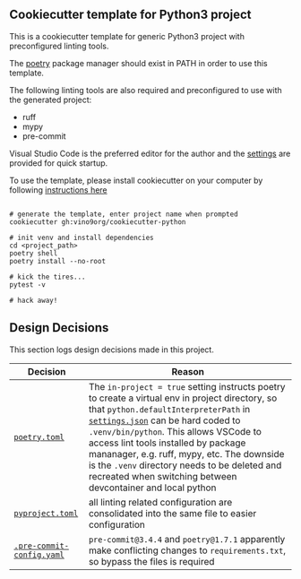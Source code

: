 ## Cookiecutter template for Python3 project

This is a cookiecutter template for generic Python3 project with preconfigured linting tools.

The [poetry](https://python-poetry.org/) package manager should exist in PATH in order to use this template.

The following linting tools are also required and preconfigured to use with the generated project:
* ruff
* mypy
* pre-commit


Visual Studio Code is the preferred editor for the author and the [settings]({{cookiecutter.pkg_name}}/.vscode/settings.json) are provided for quick startup.

To use the template, please install cookiecutter on your computer by following [instructions here](https://cookiecutter.readthedocs.io/en/latest/installation.html)

```

# generate the template, enter project name when prompted
cookiecutter gh:vino9org/cookiecutter-python

# init venv and install dependencies
cd <project_path>
poetry shell
poetry install --no-root

# kick the tires...
pytest -v

# hack away!

```

## Design Decisions
This section logs design decisions made in this project.

| Decision          | Reason                                                                                                                                                                                                                                                                           |
| ----------------- | -------------------------------------------------------------------------------------------------------------------------------------------------------------------------------------------------------------------------------------------------------------------------------- |
| [```poetry.toml```](poetry.toml) | The ```in-project = true``` setting instructs poetry to create a virtual env in project directory, so that ```python.defaultInterpreterPath``` in [```settings.json```](.vscode/settings.json) can be hard coded to ```.venv/bin/python```. This allows VSCode to access lint tools installed by package mananager, e.g. ruff, mypy, etc. The downside is the ```.venv``` directory needs to be deleted and recreated when switching between devcontainer and local python |
| [```pyproject.toml```](pyproject.toml) | all linting related configuration are consolidated into the same file to easier configuration |
| [```.pre-commit-config.yaml```](.pre-commit-config.yaml) | ```pre-commit@3.4.4``` and ```poetry@1.7.1``` apparently make conflicting changes to ```requirements.txt```, so bypass the files is required |
